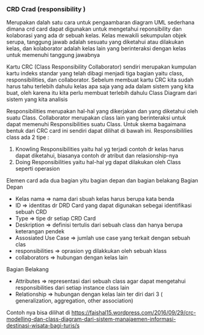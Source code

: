### CRD Crad (responsibility )

Merupakan dalah satu cara untuk pengaambaran diagram UML sederhana dimana crd card dapat 
digunakan untuk mengetahui reponsibility dan kolaborasi yang ada dr sebuah kelas.
Kelas mewakili sekumpulan objek serupa, tanggung jawab adalah sesuatu yang diketahui atau dilakukan kelas, dan kolaborator adalah kelas lain yang berinteraksi dengan kelas untuk memenuhi tanggung jawabnya

Kartu CRC (Class Responsibility Collaborator) sendiri merupakan kumpulan kartu indeks standar yang telah dibagi menjadi tiga bagian yaitu class, responsibilities, dan collaborator. Sebelum membuat kartu CRC kita sudah harus tahu terlebih dahulu kelas apa saja yang ada dalam sistem yang kita buat, oleh karena itu kita perlu membuat terlebih dahulu Class Diagram dari sistem yang kita analisis

Responsibilities merupakan hal-hal yang dikerjakan dan yang diketahui oleh suatu Class. 
Collaborator merupakan class lain yang berinteraksi untuk dapat memenuhi Responsibilities suatu Class. Untuk skema bagaimana bentuk dari CRC card ini sendiri dapat dilihat di bawah ini.
Responsibililies class ada 2 tipe :
1. Knowling Responsibilities 
yaitu hal yg terjadi contoh dr kelas harus dapat diketahui, 
biasanya contoh dr atribut dan relasionship-nya 
2. Doing Responsibilities 
yaitu hal-hal yg dapat dilakukan oleh Class seperti operasion

Elemen card ada dua bagian yitu bagian depan dan bagian belakang
Bagian Depan 
- Kelas nama => nama dari sbuah kelas harus berupa kata benda
- ID => identitas dr DRD Card yang dapat digunakan sebegai identifikasi sebuah CRD
- Type => tipe dr setiap CRD Card
- Deskription => definisi tertulis dari sebuah class dan hanya berupa keterangan pendek
- Assosiated Use Case => jumlah use case yang terkait dengan sebuah clas
- responsibilities  => oprasion yg dilakkukan oleh sebuah klass
- collaborators => hubungan dengan kelas lain 

Bagian Belakang 
- Attributes => representasi dari sebuah class agar dapat mengetahui responsibilities dari 
setiap instance class lain 
- Relationship => hubungan dengan kelas lain ter diri dari 3 ( generalization, aggregation, 
other association)

Contoh nya bisa dilihat di https://faishal15.wordpress.com/2016/09/29/crc-modelling-dan-class-diagram-dari-sistem-manajaemen-informasi-destinasi-wisata-bagi-turis/s

